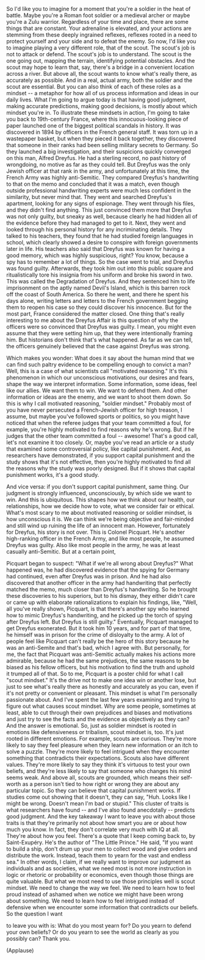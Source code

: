 
So I&#39;d like you to imagine for a moment
that you&#39;re a soldier
in the heat of battle.
Maybe you&#39;re a Roman foot soldier
or a medieval archer
or maybe you&#39;re a Zulu warrior.
Regardless of your time and place,
there are some things that are constant.
Your adrenaline is elevated,
and your actions are stemming
from these deeply ingrained reflexes,
reflexes rooted in a need
to protect yourself and your side
and to defeat the enemy.
So now, I&#39;d like you to imagine
playing a very different role,
that of the scout.
The scout&#39;s job is not
to attack or defend.
The scout&#39;s job is to understand.
The scout is the one going out,
mapping the terrain,
identifying potential obstacles.
And the scout may hope to learn
that, say, there&#39;s a bridge
in a convenient location across a river.
But above all, the scout
wants to know what&#39;s really there,
as accurately as possible.
And in a real, actual army, both
the soldier and the scout are essential.
But you can also think of each
of these roles as a mindset --
a metaphor for how all of us
process information and ideas
in our daily lives.
What I&#39;m going to argue today
is that having good judgment,
making accurate predictions,
making good decisions,
is mostly about which mindset you&#39;re in.
To illustrate these mindsets in action,
I&#39;m going to take you back
to 19th-century France,
where this innocuous-looking
piece of paper
launched one of the biggest
political scandals in history.
It was discovered in 1894
by officers in the French general staff.
It was torn up in a wastepaper basket,
but when they pieced it back together,
they discovered
that someone in their ranks
had been selling
military secrets to Germany.
So they launched a big investigation,
and their suspicions
quickly converged on this man,
Alfred Dreyfus.
He had a sterling record,
no past history of wrongdoing,
no motive as far as they could tell.
But Dreyfus was the only
Jewish officer at that rank in the army,
and unfortunately at this time,
the French Army was highly anti-Semitic.
They compared Dreyfus&#39;s handwriting
to that on the memo
and concluded that it was a match,
even though outside
professional handwriting experts
were much less confident
in the similarity,
but never mind that.
They went and searched
Dreyfus&#39;s apartment,
looking for any signs of espionage.
They went through his files,
and they didn&#39;t find anything.
This just convinced them more
that Dreyfus was not only guilty,
but sneaky as well, because clearly
he had hidden all of the evidence
before they had managed to get to it.
Next, they went and looked
through his personal history
for any incriminating details.
They talked to his teachers,
they found that he had studied
foreign languages in school,
which clearly showed a desire
to conspire with foreign governments
later in life.
His teachers also said that Dreyfus
was known for having a good memory,
which was highly suspicious, right?
You know, because a spy
has to remember a lot of things.
So the case went to trial,
and Dreyfus was found guilty.
Afterwards, they took him out
into this public square
and ritualistically tore
his insignia from his uniform
and broke his sword in two.
This was called
the Degradation of Dreyfus.
And they sentenced him
to life imprisonment
on the aptly named Devil&#39;s Island,
which is this barren rock
off the coast of South America.
So there he went,
and there he spent his days alone,
writing letters and letters
to the French government
begging them to reopen his case
so they could discover his innocence.
But for the most part,
France considered the matter closed.
One thing that&#39;s really interesting
to me about the Dreyfus Affair
is this question of why the officers
were so convinced
that Dreyfus was guilty.
I mean, you might even assume
that they were setting him up,
that they were intentionally framing him.
But historians don&#39;t think
that&#39;s what happened.
As far as we can tell,
the officers genuinely believed
that the case against Dreyfus was strong.

Which makes you wonder:
What does it say about the human mind
that we can find such paltry evidence
to be compelling enough to convict a man?
Well, this is a case of what scientists
call &quot;motivated reasoning.&quot;
It&#39;s this phenomenon in which
our unconscious motivations,
our desires and fears,
shape the way we interpret information.
Some information, some ideas,
feel like our allies.
We want them to win.
We want to defend them.
And other information
or ideas are the enemy,
and we want to shoot them down.
So this is why I call
motivated reasoning, &quot;soldier mindset.&quot;
Probably most of you have never persecuted
a French-Jewish officer for high treason,
I assume,
but maybe you&#39;ve followed sports
or politics, so you might have noticed
that when the referee judges
that your team committed a foul,
for example,
you&#39;re highly motivated
to find reasons why he&#39;s wrong.
But if he judges that the other team
committed a foul -- awesome!
That&#39;s a good call,
let&#39;s not examine it too closely.
Or, maybe you&#39;ve read
an article or a study
that examined some controversial policy,
like capital punishment.
And, as researchers have demonstrated,
if you support capital punishment
and the study shows
that it&#39;s not effective,
then you&#39;re highly motivated
to find all the reasons
why the study was poorly designed.
But if it shows
that capital punishment works,
it&#39;s a good study.

And vice versa: if you don&#39;t
support capital punishment, same thing.
Our judgment is strongly
influenced, unconsciously,
by which side we want to win.
And this is ubiquitous.
This shapes how we think
about our health, our relationships,
how we decide how to vote,
what we consider fair or ethical.
What&#39;s most scary to me
about motivated reasoning
or soldier mindset,
is how unconscious it is.
We can think we&#39;re being
objective and fair-minded
and still wind up ruining the life
of an innocent man.
However, fortunately for Dreyfus,
his story is not over.
This is Colonel Picquart.
He&#39;s another high-ranking officer
in the French Army,
and like most people,
he assumed Dreyfus was guilty.
Also like most people in the army,
he was at least casually anti-Semitic.
But at a certain point,

Picquart began to suspect:
&quot;What if we&#39;re all wrong about Dreyfus?&quot;
What happened was,
he had discovered evidence
that the spying for Germany had continued,
even after Dreyfus was in prison.
And he had also discovered
that another officer in the army
had handwriting that perfectly
matched the memo,
much closer than Dreyfus&#39;s handwriting.
So he brought these discoveries
to his superiors,
but to his dismay,
they either didn&#39;t care
or came up with elaborate rationalizations
to explain his findings,
like, &quot;Well, all you&#39;ve really shown,
Picquart, is that there&#39;s another spy
who learned how to mimic
Dreyfus&#39;s handwriting,
and he picked up the torch of spying
after Dreyfus left.
But Dreyfus is still guilty.&quot;
Eventually, Picquart managed
to get Dreyfus exonerated.
But it took him 10 years,
and for part of that time,
he himself was in prison
for the crime of disloyalty to the army.
A lot of people feel like Picquart
can&#39;t really be the hero of this story
because he was an anti-Semite
and that&#39;s bad, which I agree with.
But personally, for me,
the fact that Picquart was anti-Semitic
actually makes his actions more admirable,
because he had the same prejudices,
the same reasons to be biased
as his fellow officers,
but his motivation to find the truth
and uphold it trumped all of that.
So to me,
Picquart is a poster child
for what I call &quot;scout mindset.&quot;
It&#39;s the drive not to make
one idea win or another lose,
but just to see what&#39;s really there
as honestly and accurately as you can,
even if it&#39;s not pretty
or convenient or pleasant.
This mindset is what
I&#39;m personally passionate about.
And I&#39;ve spent the last few years
examining and trying to figure out
what causes scout mindset.
Why are some people, sometimes at least,
able to cut through their own prejudices
and biases and motivations
and just try to see the facts
and the evidence
as objectively as they can?
And the answer is emotional.
So, just as soldier mindset
is rooted in emotions
like defensiveness or tribalism,
scout mindset is, too.
It&#39;s just rooted in different emotions.
For example, scouts are curious.
They&#39;re more likely to say
they feel pleasure
when they learn new information
or an itch to solve a puzzle.
They&#39;re more likely to feel intrigued
when they encounter something
that contradicts their expectations.
Scouts also have different values.
They&#39;re more likely to say
they think it&#39;s virtuous
to test your own beliefs,
and they&#39;re less likely to say
that someone who changes his mind
seems weak.
And above all, scouts are grounded,
which means their self-worth as a person
isn&#39;t tied to how right or wrong
they are about any particular topic.
So they can believe
that capital punishment works.
If studies come out showing
that it doesn&#39;t, they can say,
&quot;Huh. Looks like I might be wrong.
Doesn&#39;t mean I&#39;m bad or stupid.&quot;
This cluster of traits
is what researchers have found --
and I&#39;ve also found anecdotally --
predicts good judgment.
And the key takeaway I want
to leave you with about those traits
is that they&#39;re primarily
not about how smart you are
or about how much you know.
In fact, they don&#39;t correlate
very much with IQ at all.
They&#39;re about how you feel.
There&#39;s a quote that I keep
coming back to, by Saint-Exupéry.
He&#39;s the author of &quot;The Little Prince.&quot;
He said, &quot;If you want to build a ship,
don&#39;t drum up your men
to collect wood and give orders
and distribute the work.
Instead, teach them to yearn
for the vast and endless sea.&quot;
In other words, I claim,
if we really want to improve
our judgment as individuals
and as societies,
what we need most
is not more instruction in logic
or rhetoric or probability or economics,
even though those things
are quite valuable.
But what we most need
to use those principles well
is scout mindset.
We need to change the way we feel.
We need to learn how to feel proud
instead of ashamed
when we notice we might
have been wrong about something.
We need to learn how to feel intrigued
instead of defensive
when we encounter some information
that contradicts our beliefs.
So the question I want

to leave you with is:
What do you most yearn for?
Do you yearn to defend your own beliefs?
Or do you yearn to see the world
as clearly as you possibly can?
Thank you.

(Applause)

